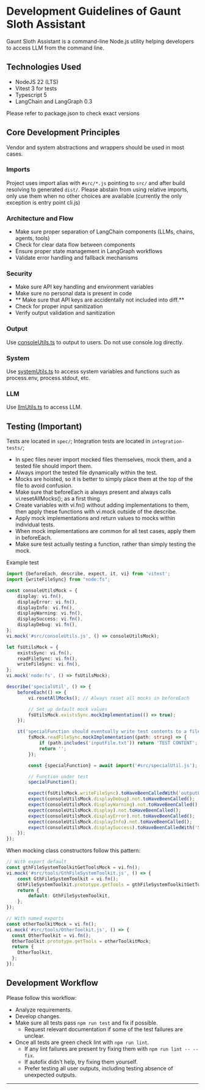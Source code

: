 # Development Guidelines of Gaunt Sloth Assistant

Gaunt Sloth Assistant is a command-line Node.js utility helping developers to access LLM from the command line.

## Technologies Used

- NodeJS 22 (LTS)
- Vitest 3 for tests
- Typescript 5
- LangChain and LangGraph 0.3

Please refer to package.json to check exact versions

## Core Development Principles

Vendor and system abstractions and wrappers should be used in most cases.

### Imports

Project uses import alias with `#src/*.js` pointing to `src/` and after build resolving to generated `dist/`.
Please abstain from using relative imports, only use them when no other choices are available
(currently the only exception is entry point cli.js)

### Architecture and Flow

- Make sure proper separation of LangChain components (LLMs, chains, agents, tools)
- Check for clear data flow between components
- Ensure proper state management in LangGraph workflows
- Validate error handling and fallback mechanisms

### Security

- Make sure API key handling and environment variables
- Make sure no personal data is present in code
- ** Make sure that API keys are accidentally not included into diff.**
- Check for proper input sanitization
- Verify output validation and sanitization

### Output

Use [consoleUtils.ts](src/consoleUtils.ts) to output to users.
Do not use console.log directly.

### System

Use [systemUtils.ts](src/systemUtils.ts) to access system variables and functions such as
process.env, process.stdout, etc.

### LLM

Use [llmUtils.ts](src/llmUtils.ts) to access LLM.

## Testing (Important)

Tests are located in `spec/`; Integration tests are located in `integration-tests/`;

- In spec files never import mocked files themselves, mock them, and a tested file should import them.
- Always import the tested file dynamically within the test.
- Mocks are hoisted, so it is better to simply place them at the top of the file to avoid confusion.
- Make sure that beforeEach is always present and always calls vi.resetAllMocks(); as a first thing.
- Create variables with vi.fn() without adding implementations to them, then apply these functions with vi.mock outside
  of the describe.
- Apply mock implementations and return values to mocks within individual tests.
- When mock implementations are common for all test cases, apply them in beforeEach.
- Make sure test actually testing a function, rather than simply testing the mock.

Example test

```typescript
import {beforeEach, describe, expect, it, vi} from 'vitest';
import {writeFileSync} from "node:fs";

const consoleUtilsMock = {
    display: vi.fn(),
    displayError: vi.fn(),
    displayInfo: vi.fn(),
    displayWarning: vi.fn(),
    displaySuccess: vi.fn(),
    displayDebug: vi.fn(),
};
vi.mock('#src/consoleUtils.js', () => consoleUtilsMock);

let fsUtilsMock = {
    existsSync: vi.fn(),
    readFileSync: vi.fn(),
    writeFileSync: vi.fn(),
};
vi.mock('node:fs', () => fsUtilsMock);

describe('specialUtil', () => {
    beforeEach(() => {
        vi.resetAllMocks(); // Always reset all mocks in beforeEach

        // Set up default mock values
        fsUtilsMock.existsSync.mockImplementation(() => true);
    });

    it('specialFunction should eventually write test contents to a file', async () => {
        fsMock.readFileSync.mockImplementation((path: string) => {
            if (path.includes('inputFile.txt')) return 'TEST CONTENT';
            return '';
        });

        const {specialFunction} = await import('#src/specialUtil.js'); // Always import tested file within the test

        // Function under test
        specialFunction();

        expect(fsUtilsMock.writeFileSync).toHaveBeenCalledWith('outputFile.txt', 'TEST CONTENT\nEXTRA CONTENT');
        expect(consoleUtilsMock.displayDebug).not.toHaveBeenCalled();
        expect(consoleUtilsMock.displayWarning).not.toHaveBeenCalled();
        expect(consoleUtilsMock.display).not.toHaveBeenCalled();
        expect(consoleUtilsMock.displayError).not.toHaveBeenCalled();
        expect(consoleUtilsMock.displayInfo).not.toHaveBeenCalled();
        expect(consoleUtilsMock.displaySuccess).toHaveBeenCalledWith('Successfully transferred to outputFile.txt');
    });
});
```

When mocking class constructors follow this pattern:

```javascript
// With export default
const gthFileSystemToolkitGetToolsMock = vi.fn();
vi.mock('#src/tools/GthFileSystemToolkit.js', () => {
    const GthFileSystemToolkit = vi.fn();
    GthFileSystemToolkit.prototype.getTools = gthFileSystemToolkitGetToolsMock;
    return {
        default: GthFileSystemToolkit,
    };
});

// With named exports
const otherToolkitMock = vi.fn();
vi.mock('#src/tools/OtherToolkit.js', () => {
  const OtherToolkit = vi.fn();
  OtherToolkit.prototype.getTools = otherToolkitMock;
  return {
    OtherToolkit,
  };
});
```

## Development Workflow

Please follow this workflow:

- Analyze requirements.
- Develop changes.
- Make sure all tests pass `npm run test` and fix if possible.
    - Request relevant documentation if some of the test failures are unclear.
- Once all tests are green check lint with `npm run lint`.
    - If any lint failures are present try fixing them with `npm run lint -- --fix`.
    - If autofix didn't help, try fixing them yourself.
    - Prefer testing all user outputs, including testing absence of unexpected outputs.

---
